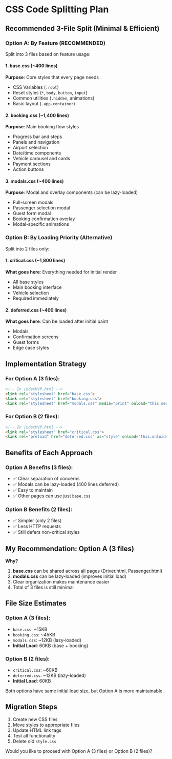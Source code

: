 # CSS Code Splitting Plan

## Recommended 3-File Split (Minimal & Efficient)

### Option A: By Feature (RECOMMENDED)
Split into 3 files based on feature usage:

#### 1. **base.css** (~400 lines)
**Purpose**: Core styles that every page needs
- CSS Variables (`:root`)
- Reset styles (`*`, `body`, `button`, `input`)
- Common utilities (`.hidden`, animations)
- Basic layout (`.app-container`)

#### 2. **booking.css** (~1,400 lines)
**Purpose**: Main booking flow styles
- Progress bar and steps
- Panels and navigation
- Airport selection
- Date/time components
- Vehicle carousel and cards
- Payment sections
- Action buttons

#### 3. **modals.css** (~400 lines)
**Purpose**: Modal and overlay components (can be lazy-loaded)
- Full-screen modals
- Passenger selection modal
- Guest form modal
- Booking confirmation overlay
- Modal-specific animations

### Option B: By Loading Priority (Alternative)
Split into 2 files only:

#### 1. **critical.css** (~1,800 lines)
**What goes here**: Everything needed for initial render
- All base styles
- Main booking interface
- Vehicle selection
- Required immediately

#### 2. **deferred.css** (~400 lines)
**What goes here**: Can be loaded after initial paint
- Modals
- Confirmation screens
- Guest forms
- Edge case styles

## Implementation Strategy

### For Option A (3 files):
```html
<!-- In indexMVP.html -->
<link rel="stylesheet" href="base.css">
<link rel="stylesheet" href="booking.css">
<link rel="stylesheet" href="modals.css" media="print" onload="this.media='all'"> <!-- Lazy load -->
```

### For Option B (2 files):
```html
<!-- In indexMVP.html -->
<link rel="stylesheet" href="critical.css">
<link rel="preload" href="deferred.css" as="style" onload="this.onload=null;this.rel='stylesheet'">
```

## Benefits of Each Approach

### Option A Benefits (3 files):
- ✅ Clear separation of concerns
- ✅ Modals can be lazy-loaded (400 lines deferred)
- ✅ Easy to maintain
- ✅ Other pages can use just `base.css`

### Option B Benefits (2 files):
- ✅ Simpler (only 2 files)
- ✅ Less HTTP requests
- ✅ Still defers non-critical styles

## My Recommendation: **Option A (3 files)**

**Why?**
1. **base.css** can be shared across all pages (Driver.html, Passenger.html)
2. **modals.css** can be lazy-loaded (improves initial load)
3. Clear organization makes maintenance easier
4. Total of 3 files is still minimal

## File Size Estimates

### Option A (3 files):
- `base.css`: ~15KB
- `booking.css`: ~45KB  
- `modals.css`: ~12KB (lazy-loaded)
- **Initial Load**: 60KB (base + booking)

### Option B (2 files):
- `critical.css`: ~60KB
- `deferred.css`: ~12KB (lazy-loaded)
- **Initial Load**: 60KB

Both options have same initial load size, but Option A is more maintainable.

## Migration Steps

1. Create new CSS files
2. Move styles to appropriate files
3. Update HTML link tags
4. Test all functionality
5. Delete old `style.css`

Would you like to proceed with Option A (3 files) or Option B (2 files)?